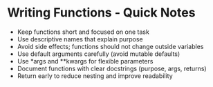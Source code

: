 # Writing Functions - Quick Notes

- Keep functions short and focused on one task  
- Use descriptive names that explain purpose  
- Avoid side effects; functions should not change outside variables  
- Use default arguments carefully (avoid mutable defaults)  
- Use *args and **kwargs for flexible parameters  
- Document functions with clear docstrings (purpose, args, returns)  
- Return early to reduce nesting and improve readability

